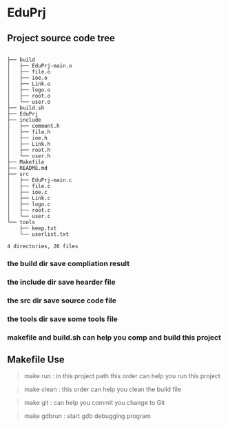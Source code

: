 # <centert> EduPrj </centert>

## Project source code tree
```

├── build
│   ├── EduPrj-main.o
│   ├── file.o
│   ├── ioe.o
│   ├── Link.o
│   ├── logo.o
│   ├── root.o
│   └── user.o
├── build.sh
├── EduPrj
├── include
│   ├── commont.h
│   ├── file.h
│   ├── ioe.h
│   ├── Link.h
│   ├── root.h
│   └── user.h
├── Makefile
├── README.md
├── src
│   ├── EduPrj-main.c
│   ├── file.c
│   ├── ioe.c
│   ├── Link.c
│   ├── logo.c
│   ├── root.c
│   └── user.c
└── tools
    ├── keep.txt
    └── userlist.txt

4 directories, 26 files

```
### the build dir save compliation result
### the include dir save hearder file
### the src dir save source code file
### the tools dir save some tools file
### makefile and build.sh can help you comp and build this project

## Makefile Use

>make run : in this project path this order can help you run this project

>make clean : this order can help you clean the build file

>make git : can help you commit you change to Git

>make gdbrun : start gdb debugging program

